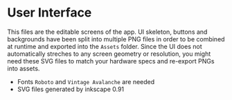 # User Interface

This files are the editable screens of the app.
UI skeleton, buttons and backgrounds have been split into multiple PNG files in order to be combined at runtime and exported into the `Assets` folder.
Since the UI does not automatically streches to any screen geometry or resolution, you might need these SVG files to match your hardware specs and re-export PNGs into assets.

* Fonts `Roboto` and `Vintage Avalanche` are needed
* SVG files generated by inkscape 0.91
